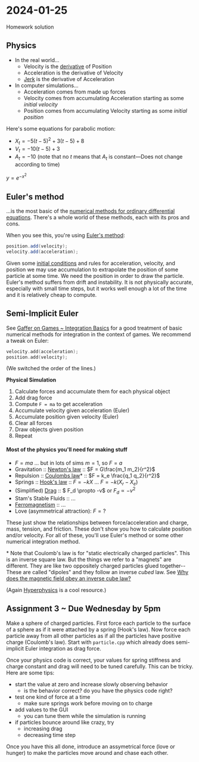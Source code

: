 





# 2024-01-25















Homework solution





























## Physics



 

- In the real world...
  - Velocity is the [derivative](https://en.wikipedia.org/wiki/Derivative) of Position
  - Acceleration is the derivative of Velocity
  - [Jerk](https://en.wikipedia.org/wiki/Jerk_(physics)) is the derivative of Acceleration
- In computer simulations...
  - Acceleration comes from made up forces
  - Velocity comes from accumulating Acceleration starting as some _initial velocity_ 
  - Position comes from accumulating Velocity starting as some _initial position_

















Here's some equations for parabolic motion:

- $X_t = -5(t-5)^2 + 3(t-5) + 8$
- $V_t = -10(t-5) + 3$
- $A_t = -10$ (note that no $t$ means that $A_t$​ is constant—Does not change according to time)



$y = e^{-x^2}$

















## Euler's method

...is the most basic of the [numerical methods for ordinary differential equations](https://en.wikipedia.org/wiki/Numerical_methods_for_ordinary_differential_equations). There's a whole world of these methods, each with its pros and cons.

When you see this, you're using [Euler's method](https://en.wikipedia.org/wiki/Euler_method):

```Java
position.add(velocity);
velocity.add(acceleration);
```

Given some [initial conditions](https://en.wikipedia.org/wiki/Initial_condition) and rules for acceleration, velocity, and position we may use accumulation to extrapolate the position of some particle at some time. We need the position in order to draw the particle. Euler's method suffers from drift and instability. It is not physically accurate, especially with small time steps, but it works well enough a lot of the time and it is relatively cheap to compute.











## Semi-Implicit Euler

See [Gaffer on Games ~ Integration Basics](https://gafferongames.com/post/integration_basics) for a good treatment of basic numerical methods for integration in the context of games. We recommend a tweak on Euler:

```c++
velocity.add(acceleration);
position.add(velocity);
```

(We switched the order of the lines.)















**Physical Simulation**

1. Calculate forces and accumulate them for each physical object
2. Add drag force
3. Compute `F = ma` to get acceleration
4. Accumulate velocity given acceleration (Euler)
5. Accumulate position given velocity (Euler)
6. Clear all forces
7. Draw objects given position
8. Repeat









#### Most of the physics you'll need for making stuff

- $F = ma$ ... but in lots of sims $m = 1$, so $F = a$
- Gravitation :: [Newton's law](https://en.wikipedia.org/wiki/Newton%27s_law_of_universal_gravitation) :: $F = G\frac{m_1 m_2}{r^2}$
- Repulsion :: [Coulombs law](https://en.wikipedia.org/wiki/Coulomb%27s_law)* :: $F = k_e \frac{q_1 q_2}{r^2}$
- Springs :: [Hook's law](https://en.wikipedia.org/wiki/Hooke%27s_law) :: $F = -kX$ ... $F = -k(X_r - X_e)$
- (Simplified) [Drag](https://en.wikipedia.org/wiki/Drag_(physics)) :: $ F_d \propto -v$ or $F_d \propto -v^2$
- Stam's Stable Fluids :: ...
- [Ferromagnetism](https://en.wikipedia.org/wiki/Ferromagnetism) :: ... 
- Love (asymmetrical attraction): $F = ?$

These just show the relationships between force/acceleration and charge, mass, tension, and friction. These don't show you how to calculate position and/or velocity. For all of these, you'll use Euler's method or some other numerical integration method.

\* Note that Coulomb's law is for "static electrically charged particles". This is an inverse square law. But the things we refer to a "magnets" are different. They are like two oppositely charged particles glued together--These are called "dipoles" and they follow an inverse _cubed_ law. See [Why does the magnetic field obey an inverse cube law?](https://www.quora.com/Why-does-the-magnetic-field-obey-an-inverse-cube-law)

(Again [Hyperphysics](http://hyperphysics.phy-astr.gsu.edu/hbase/Newt.html) is a cool resource.)

















## Assignment 3 ~ Due Wednesday by 5pm

Make a sphere of charged particles. First force each particle to the surface of a sphere as if it were attached by a spring (Hook's law). Now force each particle away from all other particles as if all the particles have positive charge (Coulomb's law). Start with `particle.cpp` which already does semi-implicit Euler integration as drag force.

Once your physics code is correct, your values for spring stiffness and charge constant and drag will need to be tuned carefully. This can be tricky. Here are some tips:

* start the value at zero and increase slowly observing behavior
  * is the behavior correct? do you have the physics code right?
* test one kind of force at a time
  * make sure springs work before moving on to charge
* add values to the GUI
  * you can tune them while the simulation is running
* if particles bounce around like crazy, try
  * increasing drag
  * decreasing time step

Once you have this all done, introduce an assymetrical force (love or hunger) to make the particles move around and chase each other.









